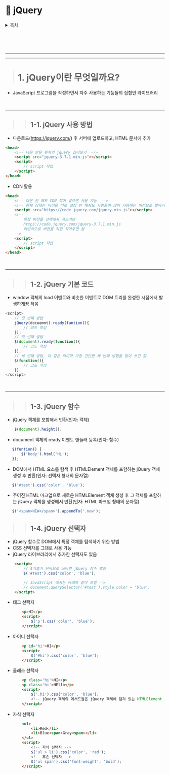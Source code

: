 # 📃 jQuery

<details>
<summary>목차</summary>

[1. jQuery이란 무엇일까요?](#1-jquery이란-무엇일까요)

- [1-1. jQuery 사용 방법](#1-1-jquery-사용-방법)
- [1-2. jQuery 기본 코드](#1-2-jquery-기본-코드)
- [1-3. jQuery 함수](#1-3-jquery-함수)

</details>

<br><br><br><hr><hr>

> # 1. jQuery이란 무엇일까요?
- JavaScript 프로그램을 작성하면서 자주 사용하는 기능들의 집합인 라이브러리

<br><hr>

>> ## 1-1. jQuery 사용 방법
- 다운로드(https://jquery.com/) 후 서버에 업로드하고, HTML 문서에 추가
```HTML
<head>
    <!-- 다운 받은 위치의 jquery 집어넣기  -->
    <script src="jquery-3.7.1.min.js"></script>
    <script>
        // script 작업
    </script>
</head>
```

- CDN 활용
```HTML
<head>
    <!-- 다운 안 해도 CDN 적어 넣으면 사용 가능  -->
    <!-- 현재 상태는 버전을 따로 설정 안 해줘도 사람들이 많이 사용하는 버전으로 알아서 설정해줌 -->
    <script src="https://code.jquery.com/jquery.min.js"></script>
    <!-- 
        특정 버전을 선택해서 적으려면 
        https://code.jquery.com/jquery-3.7.1.min.js
        이런식으로 버전을 직접 적어주면 됨
    -->
    <script>
        // script 작업
    </script>
</head>
```
<br><hr>

>> ## 1-2. jQuery 기본 코드
- window 객체의 load 이벤트와 비슷한 이벤트로 DOM 트리를 완성한 시점에서 발생하게끔 적음

```javascript
<script>
    // 첫 번째 방법
    jQuery(docuemnt).ready(funtion(){
        // 코드 작성
    });
    // 첫 번째 방법
    $(document).ready(function(){
        // 코드 작성
    });
    // 세 번째 방법. 다 같은 의미라 가장 간단한 세 번째 방법을 많이 쓰긴 함
    $(function(){
        // 코드 작성
    });
</script>
```

<br><hr>

>> ## 1-3. jQuery 함수

- jQuery 객체를 포함해서 반환(인자: 객체)

```javascript
    $(document).height();
```

- document 객체의 ready 이벤트 핸들러 등록(인자: 함수)
 
 ```javascript
    $(funtion() {
        $('body').html('Hi');
    });
 ```

- DOM에서 HTML 요소를 탐색 후 HTMLElement 객체를 포함하는 jQuery 객체 생성 후 반환(인자: 선택자 형태의 문자열)
 
 ```javascript
    $('#test').css('color', 'blue');
 ```

 - 주어진 HTML 마크업으로 새로운 HTMLElement 객체 생성 후 그 객체를 포함하는 jQuery 객체를 생성해서 반환(인자: HTML 마크업 형태의 문자열)

 ```javascript
    $('<span>NEW</span>').appendTo('.new');
 ```

>> ## 1-4. jQuery 선택자

- jQuery 함수로 DOM에서 특정 객체를 탐색하기 위한 방법
- CSS 선택자를 그대로 사용 가능
- jQuery 라이브러리에서 추가한 선택자도 있음

```HTML
    <script>
        // $기호가 단독으로 쓰이면 jQuery 함수 별칭
        $('#test').css('color', 'blue');

        // JavaScript 에서는 아래와 같이 쓰임 -->
        // document.querySelector('#test').style.color = 'blue';
    </script>
```

- 태그 선택자

    ```HTML
        <p>HI</p>
        <script>
            $('p').css('color', 'blue');
        </script>
    ```

- 아이디 선택자

    ```HTML
        <p id='hi'>HI</p>
        <script>
            $('#hi').css('color', 'blue');
        </script>
    ```

- 클래스 선택자

    ```HTML
        <p class='hi'>HI</p>
        <p class='hi'>HEllo</p>
        <script>
            $('.hi').css('color', 'blue');
            <!-- jQuery 객체의 메서드들은 jQuery 객체에 담겨 있는 HTMLElement 객체가 몇 개인지에 상관없이 메서드 내부에서 반복문으로 순차적으로 조작(자바스크립트러처럼 for문 필요 없음) -->
        </script>
    ```

- 자식 선택자

    ```HTML
        <ul>
            <li>Red</li>
            <li>Blue<span>Gray<span></li>
        </ul>
        <script>
            <!-- 자식 선택자 -->
            $('ul > li').css('color', 'red');
            <!-- 후손 선택자 -->
            $('ul span').css('font-weight', 'bold');
        </script>
    ```